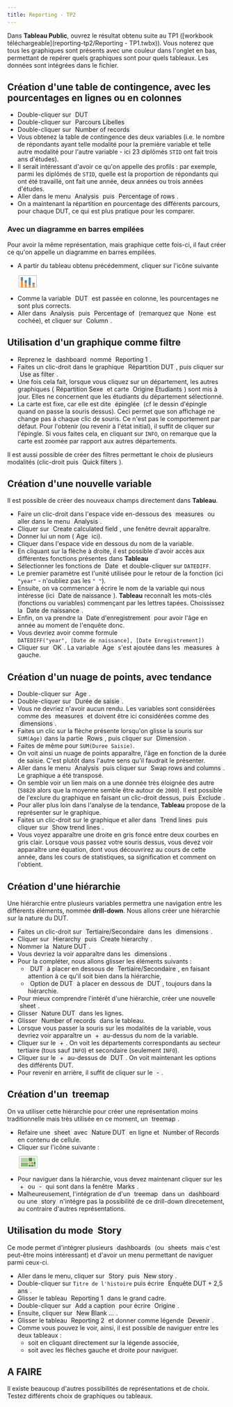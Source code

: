 ```yaml
---
title: Reporting - TP2
---
```


<style>
img {
    margin: 10px auto;
}
em {
    background-color: #f4f4f4;
    padding: 0 5px;
    font-style: normal;
}
</style>

Dans **Tableau Public**, ouvrez le résultat obtenu suite au TP1 ([workbook téléchargeable](reporting-tp2/Reporting - TP1.twbx)). Vous noterez que tous les graphiques sont présents avec une couleur dans l'onglet en bas, permettant de repérer quels graphiques sont pour quels tableaux. Les données sont intégrées dans le fichier.

## Création d'une table de contingence, avec les pourcentages en lignes ou en colonnes

- Double-cliquer sur *DUT*
- Double-cliquer sur *Parcours Libelles*
- Double-cliquer sur *Number of records*
- Vous obtenez la table de contingence des deux variables (i.e. le nombre de répondants ayant telle modalité pour la première variable et telle autre modalité pour l'autre variable - ici 23 diplômés `STID` ont fait trois ans d'études).
- Il serait intéressant d'avoir ce qu'on appelle des profils : par exemple, parmi les diplômés de `STID`, quelle est la proportion de répondants qui ont été travaillé, ont fait une année, deux années ou trois années d'études.
- Aller dans le menu *Analysis* puis *Percentage of rows*.
- On a maintenant la répartition en pourcentage des différents parcours, pour chaque DUT, ce qui est plus pratique pour les comparer.

### Avec un diagramme en barres empilées

Pour avoir la même représentation, mais graphique cette fois-ci, il faut créer ce qu'on appelle un diagramme en barres empilées.

- A partir du tableau obtenu précédemment, cliquer sur l'icône suivante<br>![icône pour un diagramme en barres empilées](reporting-tp2/icone-diagramme-barres-empilees.tiff)
- Comme la variable *DUT* est passée en colonne, les pourcentages ne sont plus corrects.
- Aller dans *Analysis* puis *Percentage of* (remarquez que *None* est cochée), et cliquer sur *Column*.

## Utilisation d'un graphique comme filtre

- Reprenez le *dashboard* nommé *Reporting 1*.
- Faites un clic-droit dans le graphique *Répartition DUT*, puis cliquer sur *Use as filter*.
- Une fois cela fait, lorsque vous cliquez sur un département, les autres graphiques (*Répartition Sexe* et carte *Origine Etudiants*) sont mis à jour. Elles ne concernent que les étudiants du département sélectionné.
- La carte est fixe, car elle est dite *épinglée* (cf le dessin d'épingle quand on passe la souris dessus). Ceci permet que son affichage ne change pas à chaque clic de souris. Ce n'est pas le comportement par défaut. Pour l'obtenir (ou revenir à l'état initial), il suffit de cliquer sur l'épingle. Si vous faites cela, en cliquant sur `INFO`, on remarque que la carte est zoomée par rapport aux autres départements.

Il est aussi possible de créer des filtres permettant le choix de plusieurs modalités (clic-droit puis *Quick filters*).

## Création d'une nouvelle variable

Il est possible de créer des nouveaux champs directement dans **Tableau**.

- Faire un clic-droit dans l'espace vide en-dessous des *measures* ou aller dans le menu *Analysis*.
- Cliquer sur *Create calculated field*, une fenêtre devrait apparaître.
- Donner lui un nom (*Age* ici).
- Cliquer dans l'espace vide en dessous du nom de la variable.
- En cliquant sur la flèche à droite, il est possible d'avoir accès aux différentes fonctions présentes dans **Tableau**
- Sélectionner les fonctions de *Date* et double-cliquer sur `DATEDIFF`.
- Le premier paramètre est l'unité utilisée pour le retour de la fonction (ici `"year"` - n'oubliez pas les `" "`).
- Ensuite, on va commencer à écrire le nom de la variable qui nous intéresse (ici *Date de naissance*). **Tableau** reconnaît les mots-clés (fonctions ou variables) commençant par les lettres tapées. Choississez la *Date de naissance*.
- Enfin, on va prendre la *Date d'enregistrement* pour avoir l'âge en année au moment de l'enquête donc.
- Vous devriez avoir comme formule <br>`DATEDIFF("year", [Date de naissance], [Date Enregistrement])`
- Cliquer sur *OK*. La variable *Age* s'est ajoutée dans les *measures* à gauche.

## Création d'un nuage de points, avec tendance

- Double-cliquer sur *Age*.
- Double-cliquer sur *Durée de saisie*.
- Vous ne devriez n'avoir aucun rendu. Les variables sont considérées comme des *measures* et doivent être ici considérées comme des *dimensions*.
- Faites un clic sur la flèche présente lorsqu'on glisse la souris sur `SUM(Age)` dans la partie *Rows*, puis cliquer sur *Dimension*.
- Faites de même pour `SUM(Duree Saisie)`.
- On voit ainsi un nuage de points apparaître, l'âge en fonction de la durée de saisie. C'est plutôt dans l'autre sens qu'il faudrait le présenter. 
- Aller dans le menu *Analysis* puis cliquer sur *Swap rows and columns*. Le graphique a été transposé.
- On semble voir un lien mais on a une donnée très éloignée des autre (`58820` alors que la moyenne semble être autour de `2000`). Il est possible de l'exclure du graphique en faisant un clic-droit dessus, puis *Exclude*.
- Pour aller plus loin dans l'analyse de la tendance, **Tableau** propose de la représenter sur le graphique.
- Faites un clic-droit sur le graphique et aller dans *Trend lines* puis cliquer sur *Show trend lines*.
- Vous voyez apparaître une droite en gris foncé entre deux courbes en gris clair. Lorsque vous passez votre souris dessus, vous devez voir apparaître une équation, dont vous découvrirez au cours de cette année, dans les cours de statistiques, sa signification et comment on l'obtient.

## Création d'une hiérarchie

Une hiérarchie entre plusieurs variables permettra une navigation entre les différents éléments, nommée **drill-down**. Nous allons créer une hiérarchie sur la nature du DUT.

- Faites un clic-droit sur *Tertiaire/Secondaire* dans les *dimensions*.
- Cliquer sur *Hierarchy* puis *Create hierarchy*.
- Nommer la *Nature DUT*.
- Vous devriez la voir apparaître dans les *dimensions*.
- Pour la compléter, nous allons glisser les éléments suivants :
    - *DUT* à placer en dessous de *Tertiaire/Secondaire*, en faisant attention à ce qu'il soit bien dans la hiérarchie,
    - *Option de DUT* à placer en dessous de *DUT*, toujours dans la hiérarchie.
- Pour mieux comprendre l'intérêt d'une hiérarchie, créer une nouvelle *sheet*.
- Glisser *Nature DUT* dans les lignes.
- Glisser *Number of records* dans le tableau.
- Lorsque vous passer la souris sur les modalités de la variable, vous devriez voir apparaître un *+* au-dessus du nom de la variable.
- Cliquer sur le *+*. On voit les départements correspondants au secteur tertiaire (tous sauf `INFO`) et secondaire (seulement `INFO`).
- Cliquer sur le *+* au-dessus de *DUT*. On voit maintenant les options des différents DUT.
- Pour revenir en arrière, il suffit de cliquer sur le *-*.
    
## Création d'un *treemap*

On va utiliser cette hiérarchie pour créer une représentation moins traditionnelle mais très utilisée en ce moment, un *treemap*.

- Refaire une *sheet* avec *Nature DUT* en ligne et *Number of Records* en contenu de cellule.
- Cliquer sur l'icône suivante :<br>![icône pour créer un treemap](reporting-tp2/icone-treemap.tiff)
- Pour naviguer dans la hiérarchie, vous devez maintenant cliquer sur les *+* ou *-* qui sont dans la fenêtre *Marks*.
- Malheureusement, l'intégration de d'un *treemap* dans un *dashboard* ou une *story* n'intégre pas la possibilité de ce drill-down direcetement, au contraire d'autres représentations.

## Utilisation du mode *Story*

Ce mode permet d'intégrer plusieurs *dashboards* (ou *sheets* mais c'est peut-être moins intéressant) et d'avoir un menu permettant de naviguer parmi ceux-ci.

- Aller dans le menu, cliquer sur *Story* puis *New story*.
- Double-cliquer sur `Titre de l'histoire` puis écrire *Enquête DUT + 2,5 ans*.
- Glisser le tableau *Reporting 1* dans le grand cadre.
- Double-cliquer sur *Add a caption* pour écrire *Origine*.
- Ensuite, cliquer sur *New Blank ...*.
- Glisser le tableau *Reporting 2* et donner comme légende *Devenir*.
- Comme vous pouvez le voir, ainsi, il est possible de naviguer entre les deux tableaux :
    - soit en cliquant directement sur la légende associée,
    - soit avec les flèches gauche et droite pour naviguer.

## A FAIRE

Il existe beaucoup d'autres possibilités de représentations et de choix. Testez différents choix de graphiques ou tableaux.

    
